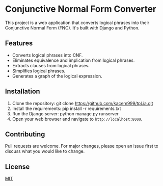 # Conjunctive Normal Form Converter

This project is a web application that converts logical phrases into their Conjunctive Normal Form (FNC). It's built with Django and Python.

## Features

- Converts logical phrases into CNF.
- Eliminates equivalence and implication from logical phrases.
- Extracts clauses from logical phrases.
- Simplifies logical phrases.
- Generates a graph of the logical expression.

## Installation

1. Clone the repository: git clone https://github.com/kacem999/tpLia.git
2. Install the requirements: pip install -r requirements.txt
3. Run the Django server: python manage.py runserver
4. Open your web browser and navigate to `http://localhost:8000`.

## Contributing

Pull requests are welcome. For major changes, please open an issue first to discuss what you would like to change.

## License

[MIT](https://choosealicense.com/licenses/mit/)